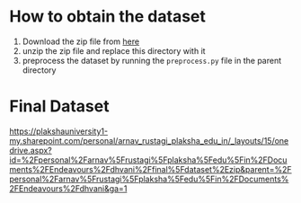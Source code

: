 # How to obtain the dataset

1. Download the zip file from [here](https://plakshauniversity1-my.sharepoint.com/:u:/g/personal/arnav_rustagi_plaksha_edu_in/ESqVTg7Sp7hPvcST8JQgu0wBmyBrrWsh2PsM1RiE0esGOA?e=9cfoQ7)
2. unzip the zip file and replace this directory with it
3. preprocess the dataset by running the `preprocess.py` file in the parent directory


# Final Dataset 
https://plakshauniversity1-my.sharepoint.com/personal/arnav_rustagi_plaksha_edu_in/_layouts/15/onedrive.aspx?id=%2Fpersonal%2Farnav%5Frustagi%5Fplaksha%5Fedu%5Fin%2FDocuments%2FEndeavours%2Fdhvani%2Ffinal%5Fdataset%2Ezip&parent=%2Fpersonal%2Farnav%5Frustagi%5Fplaksha%5Fedu%5Fin%2FDocuments%2FEndeavours%2Fdhvani&ga=1
